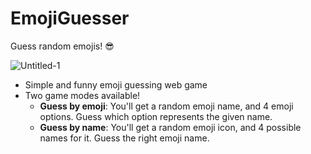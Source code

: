 # EmojiGuesser

Guess random emojis! 😎

![Untitled-1](https://github.com/Toriality/emojiguesser/assets/38092988/0d11875f-c889-4c30-b200-2e624c4af190)

- Simple and funny emoji guessing web game
- Two game modes available!
  - **Guess by emoji**: You'll get a random emoji name, and 4 emoji options. Guess which option represents the given name.
  - **Guess by name**: You'll get a random emoji icon, and 4 possible names for it. Guess the right emoji name.
    
